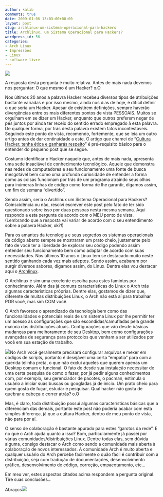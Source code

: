```yaml
---
author: kalib
comments: true
date: 2009-01-06 13:03:00+00:00
layout: post
slug: archlinux-um-sistema-operacional-para-hackers
title: Archlinux, um Sistema Operacional para Hackers?
wordpress_id: 56
categories:
- Arch Linux
- Impressões
- Linux
- software livre
---
```


[![](http://kalib.pre.hw40.webservidor.net/wordpress/wp-content/uploads/2009/02/hacker-294x300.jpg)](http://kalib.pre.hw40.webservidor.net/wordpress/wp-content/uploads/2009/02/hacker.jpg)




A resposta desta pergunta é muito relativa. Antes de mais nada devemos nos perguntar: O que mesmo é um Hacker? o.O  

  

Nos últimos 20 anos a palavra Hacker recebeu diversos tipos de atribuições bastante variadas e por isso mesmo, ainda nos dias de hoje, é difícil definir o que seria um Hacker. Apesar de existirem definições, sempre haverão divergências entre os mais diferentes pontos de vista PESSOAIS. Muitos se orgulham em se dizer um Hacker, enquanto que outros preferem negar de pés juntos por ainda ter receio do sentido errado empregado à esta palavra. De qualquer forma, por trás desta palavra existem fatos incontestáveis. Seguindo este ponto de vista, recomendo, fortemente, que se leia um outro artigo antes de dar continuidade a este. O artigo que chamei de “[Cultura Hacker, tenha ética e ganharás respeito](http://marcelokalib.blogspot.com/2008/04/cultura-hacker-tenha-tica-e-ganhars.html)” é pré-requisito básico para o entender do pequeno post que se segue.  

  

Costumo identificar o Hacker naquele que, antes de mais nada, apresenta uma sede insaciável de conhecimento tecnológico. Aquele que demonstra nas redes de computadores e seu funcionamento uma fonte de busca inesgotável bem como uma profunda curiosidade de entender a forma como as coisas funcionam por trás de um programa atraindo seus olhos para inúmeras linhas de código como forma de lhe garantir, digamos assim, um fim de semana “divertido”.




Sendo assim, seria o Archlinux um Sistema Operacional para Hackers? Coinscidência ou não, resolvi escrever este post pelo fato de ter sido questionado sobre isso por duas pessoas nesta mesma semana. Aqui respondo a esta pergunta de acordo com o MEU ponto de vista. (Lembrando que a resposta vai variar de acordo com o seu entendimento sobre a palavra Hacker, ok?!)  

  

Para os amantes da tecnologia e seus segredos os sistemas operacionais de código aberto sempre se mostraram um prato cheio, justamente pelo fato de você ter a liberdade de explorar seu código podendo assim entender seu funcionamento bem como adaptar de acordo com suas necessidades. Nos últimos 10 anos o Linux tem se destacado muito neste sentido ganhando cada vez mais adeptos. Sendo assim, acabaram por surgir diversos sabores, digamos assim, do Linux. Dentre elas vou destacar aqui o [Archlinux](http://www.archlinux-br.org/).




O Archlinux é sim uma excelente escolha para estes famintos por conhecimento. Além das já comuns características do Linux o Arch trás algumas características próprias. Dentre elas, gostamos de dizer que, diferente de muitas distribuições Linux, o Arch não está aí para trabalhar POR você, mas sim COM você.  

  

O Arch favorece o aprendizado da tecnologia bem como das funcionalidades e potenciais reais de um sistema Linux por lhe permitir ter um acesso às configurações que são escondidas/camufladas pela grande maioria das distribuições atuais. Configurações que vão desde básicas mudanças para melhoramento de seu Desktop, bem como configurações avançadas de segurança para protocolos que venham a ser utilizados por você em sua estação de trabalho.




[![](http://kalib.pre.hw40.webservidor.net/wordpress/wp-content/uploads/2009/02/hacker21-269x300.jpg)](http://kalib.pre.hw40.webservidor.net/wordpress/wp-content/uploads/2009/02/hacker21.jpg)No Arch você geralmente precisará configurar arquivos e mexer em códigos de scripts, portanto é desejável uma certa “empatia” para com a querida telinha preta, o que não exclui aqueles que querem apenas um Desktop comum e funcional. O fato de desde sua instalação necessitar de uma certa pesquisa de como o fazer, por já pedir alguns conhecimentos com, por exemplo, seu gerenciador de pacotes, o pacman, estimula o usuário a iniciar suas buscas ou googladas já de início. Um prato cheio para quem gosta de fuçar, estudar e pesquisar. Qual hacker não gosta de quebrar a cabeça e correr atrás? o.O




Mas, é claro, toda distribuição possui algumas características básicas que a diferenciam das demais, portanto este post não poderia acabar com esta simples diferença, já que a cultura Hacker, dentro de meu ponto de vista, não para por aí.




O senso de colaboração é bastante apurado para estes “garotos da rede”. E no que o Arch ajuda quanto a isso? Bom, particularmente já passei por várias comunidades/distribuições Linux. Dentre todas elas, sem dúvida alguma, consigo destacar o Arch como sendo a comunidade mais aberta à colaboração de novos interessados. A comunidade Arch é muito aberta e qualquer usuário do Arch percebe facilmente o quão fácil é contribuir com a distribuição, seja com tradução de documentações, desenvolvimento gráfico, desenvolvimento de código, correção, empacotamento, etc...




Em meu ver, estes aspectos citados acima respondem a pergunta original. Tire suas conclusões...




Abraços[![](http://img376.imageshack.us/img376/8000/userbar635980sd7.gif)](http://img376.imageshack.us/img376/8000/userbar635980sd7.gif)







